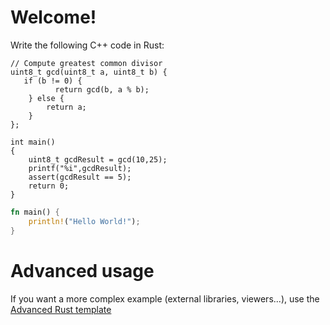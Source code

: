 # Welcome!

Write the following C++ code in Rust:
```
// Compute greatest common divisor
uint8_t gcd(uint8_t a, uint8_t b) {
   if (b != 0) {
          return gcd(b, a % b);
    } else {
        return a;
    }
};

int main()
{
    uint8_t gcdResult = gcd(10,25); 
    printf("%i",gcdResult);
    assert(gcdResult == 5);
    return 0;
}
```

```rust runnable
fn main() {
    println!("Hello World!");
}
```

# Advanced usage

If you want a more complex example (external libraries, viewers...), use the [Advanced Rust template](https://tech.io/select-repo/596)
